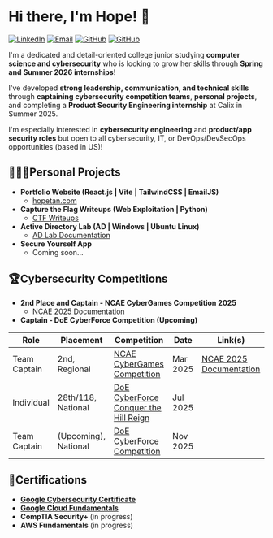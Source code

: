 <h1>Hi there, I'm Hope! 🥳 </h1>

[![LinkedIn](https://img.shields.io/badge/LinkedIn-blue?style=flat&logo=linkedin&logoColor=white)](https://linkedin.com/in/hopetan)
[![Email](https://img.shields.io/badge/-Gmail-red?style=flat&logo=Gmail&logoColor=white)](mailto:hopedtan@gmail.com)
[![GitHub](https://img.shields.io/badge/GitHub-181717?style=flat&logo=github&logoColor=white)](https://github.com/hope-tan)
[![GitHub](https://img.shields.io/badge/Portfolio_Site-8A2BE2)](https://hopetan.com)

<a>I'm a dedicated and detail-oriented college junior studying **computer science and cybersecurity** who is looking to grow her skills through **Spring and Summer 2026 internships**! </a> 

<a> I've developed **strong leadership, communication, and technical skills** through **captaining cybersecurity competition teams**, **personal projects**, and completing a **Product Security Engineering internship** at Calix in Summer 2025. </a>

<a>I'm especially interested in **cybersecurity engineering** and **product/app security roles** but open to all cybersecurity, IT, or DevOps/DevSecOps opportunities (based in US)!</a>

<h2>👩🏻‍💻Personal Projects</h2>

- <b>Portfolio Website (React.js | Vite | TailwindCSS | EmailJS) </b>
  - [hopetan.com](https://www.hopetan.com)
- <b>Capture the Flag Writeups (Web Exploitation | Python) </b>
  - [CTF Writeups](https://github.com/hope-tan/ctf-writeups) 
- <b>Active Directory Lab (AD | Windows | Ubuntu Linux) </b>
  - [AD Lab Documentation](https://github.com/hope-tan/active-directory-lab)
- <b>Secure Yourself App</b>
  - Coming soon...

<h2>🏆Cybersecurity Competitions</h2>

- <b>2nd Place and Captain - NCAE CyberGames Competition 2025</b>
  - [NCAE 2025 Documentation](https://github.com/hope-tan/ncae-cybergames-2025)
- <b>Captain - DoE CyberForce Competition (Upcoming)</b>
 
| Role             | Placement              | Competition                                                                                            | Date     | Link(s)              |
|--------------------------------------------------------------------------------------------------------|----------|------------------|------------------------|-----------------------|
| Team Captain     | 2nd, Regional          | [NCAE CyberGames Competition](https://www.ncaecybergames.org/)                                         | Mar 2025 |[NCAE 2025 Documentation](https://github.com/hope-tan/ncae-cybergames-2025) |
| Individual       | 28th/118, National     | [DoE CyberForce Conquer the Hill Reign](https://cyberforce.energy.gov/conquer-the-hill/reign-edition/) | Jul 2025 |                       |
| Team Captain     | (Upcoming), National   | [DoE CyberForce Competition](https://cyberforce.energy.gov/cyberforce-competition/)                    | Nov 2025 |                       |

<h2>📝Certifications</h2>

- <b>[Google Cybersecurity Certificate](https://www.coursera.org/account/accomplishments/specialization/YJBG3S58LE7F)</b>
- <b>[Google Cloud Fundamentals](https://coursera.org/share/02135aed6aa6cee52b703201bdec2983)</b>
- <b>CompTIA Security+ </b> (in progress)
- <b>AWS Fundamentals</b> (in progress)

<!--
**hope-tan/hope-tan** is a ✨ _special_ ✨ repository because its `README.md` (this file) appears on your GitHub profile.

Here are some ideas to get you started:

- 🔭 I’m currently working on ...
- 🌱 I’m currently learning ...
- 👯 I’m looking to collaborate on ...
- 🤔 I’m looking for help with ...
- 💬 Ask me about ...
- 📫 How to reach me: ...
- 😄 Pronouns: ...
- ⚡ Fun fact: ...
-->
